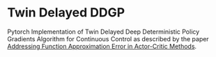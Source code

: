 # Twin Delayed DDGP

Pytorch Implementation of Twin Delayed Deep Deterministic Policy Gradients Algorithm for Continuous Control as described by the paper [Addressing Function Approximation Error in Actor-Critic Methods](https://arxiv.org/abs/1802.09477).